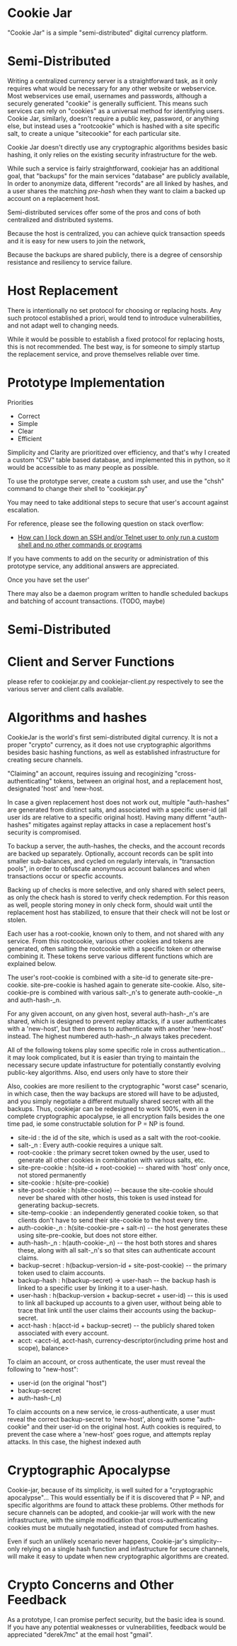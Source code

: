 
# Cookie Jar

"Cookie Jar" is a simple "semi-distributed" digital currency platform.

# Semi-Distributed

Writing a centralized currency server is a straightforward task, as it only requires what would be necessary for any other website or webservice.
Most webservices use email, usernames and passwords, although a securely generated "cookie" is generally sufficient.
This means such services can rely on "cookies" as a universal method for identifying users.  Cookie Jar, similarly, doesn't require 
a public key, password, or anything else, but instead uses a "rootcookie" which is hashed with a site specific salt, to 
create a unique "sitecookie" for each particular site.

Cookie Jar doesn't directly use any cryptographic algorithms besides basic hashing, it only
relies on the existing security infrastructure for the web.

While such a service is fairly straightforward, cookiejar has an additional goal, that "backups" for the main services "database" are publicly available,
In order to anonymize data, different "records" are all linked by hashes, and a user shares the matching *pre-hash* when they want to claim 
a backed up account on a replacement host.

Semi-distributed services offer some of the pros and cons of both centralized and distributed systems.

Because the host is centralized, you can achieve quick transaction speeds and it is easy for new users to join the network,

Because the backups are shared publicly, there is a degree of censorship resistance and resiliency to service failure.

# Host Replacement

There is intentionally no set protocol for choosing or replacing hosts.  Any such protocol established a priori, would tend
to introduce vulnerabilities, and not adapt well to changing needs.

While it would be possible to establish a fixed protocol for replacing hosts, this is not recommended.  The best way,
is for someone to simply startup the replacement service, and prove themselves reliable over time.


# Prototype Implementation

Priorities

 * Correct
 * Simple
 * Clear
 * Efficient

Simplicity and Clarity are prioritized over efficiency, and that's why I created a custom "CSV" table based database,
and implemented this in python, so it would be accessible to as many people as possible.

To use the prototype server, create a custom ssh user, and use the "chsh" command to change their shell to "cookiejar.py"

You may need to take additional steps to secure that user's account against escalation.

For reference, please see the following question on stack overflow:

* [How can I lock down an SSH and/or Telnet user to only run a custom shell and no other commands or programs](https://serverfault.com/questions/1043751/how-can-i-lock-down-an-ssh-and-or-telnet-user-to-only-run-a-custom-shell-and-no)

If you have comments to add on the security or administration of this prototype service, any additional answers are appreciated.

Once you have set the user'

There may also be a daemon program written to handle scheduled backups and batching of account transactions. (TODO, maybe)

# Semi-Distributed

# Client and Server Functions

please refer to cookiejar.py and cookiejar-client.py respectively to see the various server and client calls available.

# Algorithms and hashes
CookieJar is the world's first semi-distributed digital currency.
It is not a proper "crypto" currency, as it does not use cryptographic algorithms besides basic 
hashing functions, as well as established infrastructure for creating secure channels.

"Claiming" an account, requires issuing and recoginizing "cross-authenticating" tokens,
 between an original host, and a replacement host, designated 'host' and 'new-host.

In case a given replacement host does not work out, multiple "auth-hashes" are generated from distinct
salts, and associated with a specific user-id (all user ids are relative to a specific original host).
Having many differnt "auth-hashes" mitigates against replay attacks in case a replacement host's security is compromised.

To backup a server, the auth-hashes, the checks, and the account records are backed up separately.
Optionally, account records can be split into smaller sub-balances, and cycled on regularly intervals,
in "transaction pools", in order to obfuscate anonymous account balances and when transactions occur or specfic accounts.

Backing up of checks is more selective, and only shared with select peers, as only the check hash is stored to verify check
redemption.  For this reason as well, people storing money in only check form, should wait until the replacement host
has stabilized, to ensure that their check will not be lost or stolen.

Each user has a root-cookie, known only to them, and not shared with any service. From this rootcookie, various
other cookies and tokens are generated, often salting the rootcookie with a specific token or otherwise combining
it.  These tokens serve various different functions which are explained below.

The user's root-cookie is combined with a site-id to generate site-pre-cookie.
site-pre-cookie is hashed again to generate site-cookie.  Also, site-cookie-pre
is combined with various salt-_n's to generate auth-cookie-_n and auth-hash-_n.

For any given account, on any given host, several auth-hash-_n's are shared, which is designed
to prevent replay attacks, if a user authenticates with a 'new-host', but then deems to authenticate
with another 'new-host' instead.  The highest numbered auth-hash-_n always takes precedent.

All of the following tokens play some specific role in cross authentication... it may look complicated,
but it is easier than trying to maintain the necessary secure update infastructure for potentially 
constantly evolving  public-key algorithms. Also, end users only have to store their 

Also, cookies are more resilient to the cryptographic "worst case" scenario, in which case, then the way backups
are stored will have to be adjusted, and you simply negotiate a different mutually shared secret with all the backups.
Thus, cookiejar can be redesigned to work 100%, even in a complete cryptographic apocalypse, ie all encryption fails
besides the one time pad, ie some constructable solution for P = NP is found.


 * site-id : the id of the site, which is used as a salt with the root-cookie.
 * salt-_n : Every auth-cookie requires a unique salt.
 * root-cookie : the primary secret token owned by the user, used to generate all other cookies in combination with various salts, etc.
 * site-pre-cookie : h(site-id + root-cookie) -- shared with 'host' only once, not stored permanently
 * site-cookie : h(site-pre-cookie)
 * site-post-cookie : h(site-cookie) -- because the site-cookie should never be shared with other hosts, this token is used instead for generating backup-secrets.
 * site-temp-cookie : an independently generated cookie token, so that clients don't have to send their site-cookie to the host every time.
 * auth-cookie-_n : h(site-cookie-pre + salt-n) -- the host generates these using site-pre-cookie, but does not store either.
 * auth-hash-_n : h(auth-cookie-_n)  -- the host both stores and shares these, along with all salt-_n's so that sites can authenticate account claims.
 * backup-secret : h(backup-version-id + site-post-cookie) -- the primary token used to claim accounts.
 * backup-hash : h(backup-secret) -> user-hash -- the backup hash is linked to a specific user by linking it to a user-hash.
 * user-hash : h(backup-version + backup-secret + user-id) -- this is used to link all backuped up accounts to a given user,
                                                           without being able to trace that link until the user claims their accounts using the backup-secret.
 * acct-hash : h(acct-id + backup-secret) -- the publicly shared token associated with every account.
 * acct:  <acct-id, acct-hash, currency-descriptor(including prime host and scope), balance>

To claim an account, or cross authenticate, the user must reveal the following to "new-host":
 * user-id (on the original "host")
 * backup-secret 
 * auth-hash-(_n)

To claim accounts on a new service, ie cross-authenticate, a user must reveal the correct backup-secret to 'new-host',
along with some "auth-cookie" and their user-id on the original host.
Auth cookies is required, to prevent the case where a 'new-host' goes rogue, and attempts
replay attacks.  In this case, the highest indexed auth



# Cryptographic Apocalypse

Cookie-jar, because of its simplicity, is well suited for a "cryptographic apocalypse"... This would essentially be if it is discovered that P = NP, 
and specific algorithms are found to attack these problems.  Other methods for secure channels can be adopted, and cookie-jar will work with the
new infrastructure, with the simple modification that cross-authenticating cookies must be mutually negotatied, instead of computed from hashes.

Even if such an unlikely scenario never happens,  Cookie-jar's simplicity-- only relying on a single hash function and infastructure for secure channels,
will make it easy to update when new cryptographic algorithms are created.

# Crypto Concerns and Other Feedback

As a prototype, I can promise perfect security, but the basic idea is sound.  If you have any potential weaknesses or vulnerabilities,
feedback would be appreciated "derek7mc" at the email host "gmail".
